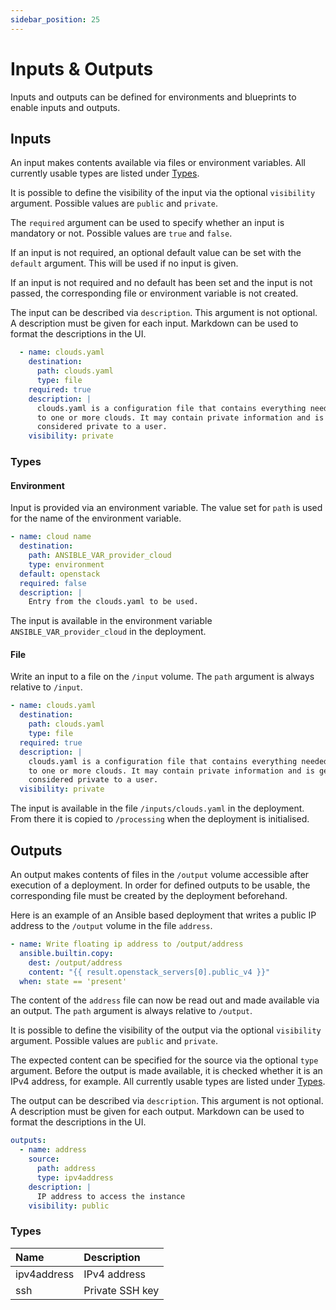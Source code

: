 ```yaml
---
sidebar_position: 25
---
```


# Inputs & Outputs

Inputs and outputs can be defined for environments and blueprints to enable inputs
and outputs.

## Inputs

An input makes contents available via files or environment variables. All currently usable
types are listed under [Types](#types).

It is possible to define the visibility of the input via the optional ``visibility``
argument. Possible values are ``public`` and ``private``.

The ``required`` argument can be used to specify whether an input is mandatory or not. 
Possible values are ``true`` and ``false``.

If an input is not required, an optional default value can be set with the ``default``
argument. This will be used if no input is given.

If an input is not required and no default has been set and the input is not passed,
the corresponding file or environment variable is not created.

The input can be described via ``description``. This argument is not optional. A description
must be given for each input. Markdown can be used to format the descriptions in the UI.

```yaml
  - name: clouds.yaml
    destination:
      path: clouds.yaml
      type: file
    required: true
    description: |
      clouds.yaml is a configuration file that contains everything needed to connect
      to one or more clouds. It may contain private information and is generally
      considered private to a user.
    visibility: private
```

### Types

#### Environment

Input is provided via an environment variable. The value set for ``path`` is used for the
name of the environment variable.

```yaml
- name: cloud name
  destination:
    path: ANSIBLE_VAR_provider_cloud
    type: environment
  default: openstack
  required: false
  description: |
    Entry from the clouds.yaml to be used.
```

The input is available in the environment variable ``ANSIBLE_VAR_provider_cloud`` in the
deployment.

#### File

Write an input to a file on the ``/input`` volume. The ``path`` argument is always
relative to ``/input``.

```yaml
- name: clouds.yaml
  destination:
    path: clouds.yaml
    type: file
  required: true
  description: |
    clouds.yaml is a configuration file that contains everything needed to connect
    to one or more clouds. It may contain private information and is generally
    considered private to a user.
  visibility: private
```

The input is available in the file ``/inputs/clouds.yaml`` in the
deployment. From there it is copied to ``/processing`` when the deployment is initialised.

## Outputs

An output makes contents of files in the ``/output`` volume accessible after execution
of a deployment. In order for defined outputs to be usable, the corresponding file must
be created by the deployment beforehand.

Here is an example of an Ansible based deployment that writes a public IP address to the
``/output`` volume in the file ``address``.

```yaml
- name: Write floating ip address to /output/address
  ansible.builtin.copy:
    dest: /output/address
    content: "{{ result.openstack_servers[0].public_v4 }}"
  when: state == 'present'
```

The content of the ``address`` file can now be read out and made available via an output.
The ``path`` argument is always relative to ``/output``.

It is possible to define the visibility of the output via the optional ``visibility``
argument. Possible values are ``public`` and ``private``.

The expected content can be specified for the source via the optional ``type`` argument.
Before the output is made available, it is checked whether it is an IPv4 address, for example.
All currently usable types are listed under [Types](#types).

The output can be described via ``description``. This argument is not optional. A description
must be given for each output. Markdown can be used to format the descriptions in the UI.


```yaml
outputs:
  - name: address
    source:
      path: address
      type: ipv4address
    description: |
      IP address to access the instance
    visibility: public
```

### Types

| Name        | Description     |
| :---------- | :-------------- |
| ipv4address | IPv4 address    |
| ssh         | Private SSH key |

